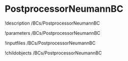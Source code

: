 <!-- MOOSE Documentation Stub: Remove this when content is added. -->

# PostprocessorNeumannBC
!description /BCs/PostprocessorNeumannBC

!parameters /BCs/PostprocessorNeumannBC

!inputfiles /BCs/PostprocessorNeumannBC

!childobjects /BCs/PostprocessorNeumannBC

